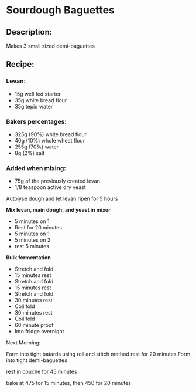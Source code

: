# Sourdough Baguettes

## Description:
Makes 3 small sized demi-baguettes

## Recipe: ##
### Levan: ###
* 15g well fed starter
* 35g white bread flour
* 35g tepid water

### Bakers percentages: ###
* 325g (90%) white bread flour
* 40g (10%) whole wheat flour
* 255g (70%) water
* 8g (2%) salt

### Added when mixing: ###
* 75g of the previously created levan 
* 1/8 teaspoon active dry yeast

Autolyse dough and let levan ripen for 5 hours

**Mix levan, main dough, and yeast in mixer**

* 5 minutes on 1
* Rest for 20 minutes
* 5 minutes on 1
* 5 minutes on 2
* rest 5 minutes

**Bulk fermentation**

* Stretch and fold
* 15 minutes rest
* Stretch and fold
* 15 minutes rest
* Stretch and fold
* 30 minutes rest
* Coil fold
* 30 minutes rest
* Coil fold
* 60 minute proof
* Into fridge overnight

Next Morning:

Form into tight batards using roll and stitch method
rest for 20 minutes
Form into tight demi-baguettes

rest in couche for 45 minutes 

bake at 475 for 15 minutes, then 450 for 20 minutes
